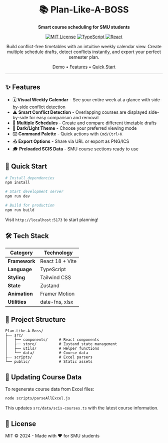 <div align="center">

# 📚 Plan-Like-A-BOSS

**Smart course scheduling for SMU students**

[![MIT License](https://img.shields.io/badge/License-MIT-blue.svg)](LICENSE)
[![TypeScript](https://img.shields.io/badge/TypeScript-5.2-blue)](https://www.typescriptlang.org/)
[![React](https://img.shields.io/badge/React-18-61dafb)](https://reactjs.org/)

Build conflict-free timetables with an intuitive weekly calendar view. Create multiple schedule drafts, detect conflicts instantly, and export your perfect semester plan.

[Demo](#) • [Features](#features) • [Quick Start](#quick-start)

</div>

---

## ✨ Features

- 🗓️ **Visual Weekly Calendar** - See your entire week at a glance with side-by-side conflict detection
- ⚠️ **Smart Conflict Detection** - Overlapping courses are displayed side-by-side for easy comparison and removal
- 📝 **Multiple Schedules** - Create and compare different timetable drafts
- 🎨 **Dark/Light Theme** - Choose your preferred viewing mode
- ⌨️ **Command Palette** - Quick actions with `Cmd/Ctrl+K`
- 📤 **Export Options** - Share via URL or export as PNG/ICS
- 🎓 **Preloaded SCIS Data** - SMU course sections ready to use

## 🚀 Quick Start

```bash
# Install dependencies
npm install

# Start development server
npm run dev

# Build for production
npm run build
```

Visit `http://localhost:5173` to start planning!

## 🛠️ Tech Stack

| Category | Technology |
|----------|------------|
| **Framework** | React 18 + Vite |
| **Language** | TypeScript |
| **Styling** | Tailwind CSS |
| **State** | Zustand |
| **Animation** | Framer Motion |
| **Utilities** | date-fns, xlsx |

## 📁 Project Structure

```
Plan-Like-A-Boss/
├── src/
│   ├── components/     # React components
│   ├── store/          # Zustand state management
│   ├── utils/          # Helper functions
│   └── data/           # Course data
├── scripts/            # Excel parsers
└── public/             # Static assets
```

## 🔄 Updating Course Data

To regenerate course data from Excel files:

```bash
node scripts/parseAllExcel.js
```

This updates `src/data/scis-courses.ts` with the latest course information.

## 📄 License

MIT © 2024 - Made with ❤️ for SMU students
